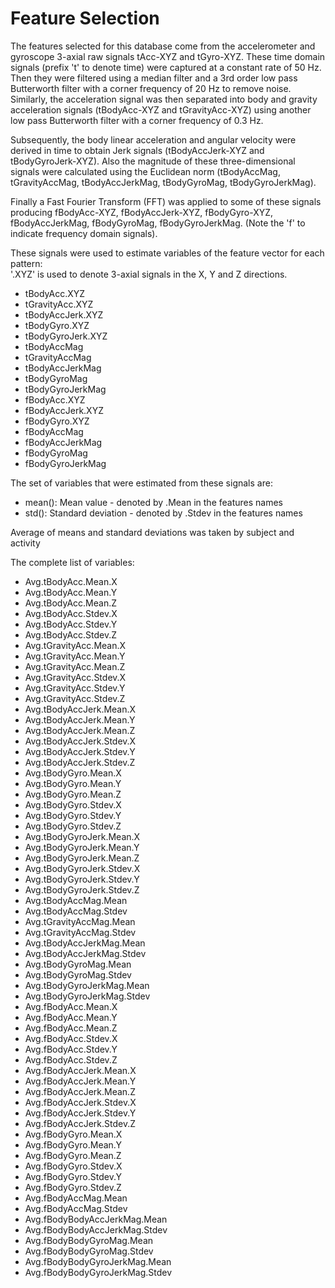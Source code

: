 Feature Selection 
=================
The features selected for this database come from the accelerometer and gyroscope 3-axial raw signals tAcc-XYZ and tGyro-XYZ. These time domain 
signals (prefix 't' to denote time) were captured at a constant rate of 50 Hz. Then they were filtered using a median filter and a 3rd order low 
pass Butterworth filter with a corner frequency of 20 Hz to remove noise. Similarly, the acceleration signal was then separated into body and 
gravity acceleration signals (tBodyAcc-XYZ and tGravityAcc-XYZ) using another low pass Butterworth filter with a corner frequency of 0.3 Hz. 

Subsequently, the body linear acceleration and angular velocity were derived in time to obtain Jerk signals (tBodyAccJerk-XYZ and tBodyGyroJerk-XYZ). 
Also the magnitude of these three-dimensional signals were calculated using the Euclidean norm (tBodyAccMag, tGravityAccMag, tBodyAccJerkMag, 
tBodyGyroMag, tBodyGyroJerkMag). 

Finally a Fast Fourier Transform (FFT) was applied to some of these signals producing fBodyAcc-XYZ, fBodyAccJerk-XYZ, fBodyGyro-XYZ, fBodyAccJerkMag, 
fBodyGyroMag, fBodyGyroJerkMag. (Note the 'f' to indicate frequency domain signals). 

These signals were used to estimate variables of the feature vector for each pattern:  
'.XYZ' is used to denote 3-axial signals in the X, Y and Z directions.

- tBodyAcc.XYZ
- tGravityAcc.XYZ
- tBodyAccJerk.XYZ
- tBodyGyro.XYZ
- tBodyGyroJerk.XYZ
- tBodyAccMag
- tGravityAccMag
- tBodyAccJerkMag
- tBodyGyroMag
- tBodyGyroJerkMag
- fBodyAcc.XYZ
- fBodyAccJerk.XYZ
- fBodyGyro.XYZ
- fBodyAccMag
- fBodyAccJerkMag
- fBodyGyroMag
- fBodyGyroJerkMag

The set of variables that were estimated from these signals are: 

- mean(): Mean value - denoted by .Mean in the features names
- std(): Standard deviation - denoted by .Stdev in the features names

Average of means and standard deviations was taken by subject and activity

The complete list of variables:

- Avg.tBodyAcc.Mean.X
- Avg.tBodyAcc.Mean.Y
- Avg.tBodyAcc.Mean.Z
- Avg.tBodyAcc.Stdev.X
- Avg.tBodyAcc.Stdev.Y
- Avg.tBodyAcc.Stdev.Z
- Avg.tGravityAcc.Mean.X
- Avg.tGravityAcc.Mean.Y
- Avg.tGravityAcc.Mean.Z
- Avg.tGravityAcc.Stdev.X
- Avg.tGravityAcc.Stdev.Y
- Avg.tGravityAcc.Stdev.Z
- Avg.tBodyAccJerk.Mean.X
- Avg.tBodyAccJerk.Mean.Y
- Avg.tBodyAccJerk.Mean.Z
- Avg.tBodyAccJerk.Stdev.X
- Avg.tBodyAccJerk.Stdev.Y
- Avg.tBodyAccJerk.Stdev.Z
- Avg.tBodyGyro.Mean.X
- Avg.tBodyGyro.Mean.Y
- Avg.tBodyGyro.Mean.Z
- Avg.tBodyGyro.Stdev.X
- Avg.tBodyGyro.Stdev.Y
- Avg.tBodyGyro.Stdev.Z
- Avg.tBodyGyroJerk.Mean.X
- Avg.tBodyGyroJerk.Mean.Y
- Avg.tBodyGyroJerk.Mean.Z
- Avg.tBodyGyroJerk.Stdev.X
- Avg.tBodyGyroJerk.Stdev.Y
- Avg.tBodyGyroJerk.Stdev.Z
- Avg.tBodyAccMag.Mean
- Avg.tBodyAccMag.Stdev
- Avg.tGravityAccMag.Mean
- Avg.tGravityAccMag.Stdev
- Avg.tBodyAccJerkMag.Mean
- Avg.tBodyAccJerkMag.Stdev
- Avg.tBodyGyroMag.Mean
- Avg.tBodyGyroMag.Stdev
- Avg.tBodyGyroJerkMag.Mean
- Avg.tBodyGyroJerkMag.Stdev
- Avg.fBodyAcc.Mean.X
- Avg.fBodyAcc.Mean.Y
- Avg.fBodyAcc.Mean.Z
- Avg.fBodyAcc.Stdev.X
- Avg.fBodyAcc.Stdev.Y
- Avg.fBodyAcc.Stdev.Z
- Avg.fBodyAccJerk.Mean.X
- Avg.fBodyAccJerk.Mean.Y
- Avg.fBodyAccJerk.Mean.Z
- Avg.fBodyAccJerk.Stdev.X
- Avg.fBodyAccJerk.Stdev.Y
- Avg.fBodyAccJerk.Stdev.Z
- Avg.fBodyGyro.Mean.X
- Avg.fBodyGyro.Mean.Y
- Avg.fBodyGyro.Mean.Z
- Avg.fBodyGyro.Stdev.X
- Avg.fBodyGyro.Stdev.Y
- Avg.fBodyGyro.Stdev.Z
- Avg.fBodyAccMag.Mean
- Avg.fBodyAccMag.Stdev
- Avg.fBodyBodyAccJerkMag.Mean
- Avg.fBodyBodyAccJerkMag.Stdev
- Avg.fBodyBodyGyroMag.Mean
- Avg.fBodyBodyGyroMag.Stdev
- Avg.fBodyBodyGyroJerkMag.Mean
- Avg.fBodyBodyGyroJerkMag.Stdev


